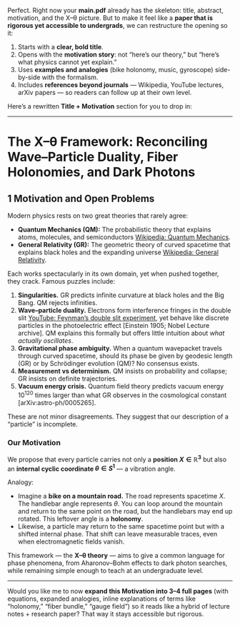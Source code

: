 Perfect. Right now your **main.pdf** already has the skeleton: title, abstract, motivation, and the X–θ picture. But to make it feel like a **paper that is rigorous yet accessible to undergrads**, we can restructure the opening so it:

1. Starts with a **clear, bold title**.
2. Opens with the **motivation story**: not “here’s our theory,” but “here’s what physics cannot yet explain.”
3. Uses **examples and analogies** (bike holonomy, music, gyroscope) side-by-side with the formalism.
4. Includes **references beyond journals** — Wikipedia, YouTube lectures, arXiv papers — so readers can follow up at their own level.

Here’s a rewritten **Title + Motivation** section for you to drop in:

---

# **The X–θ Framework: Reconciling Wave–Particle Duality, Fiber Holonomies, and Dark Photons**

## 1 Motivation and Open Problems

Modern physics rests on two great theories that rarely agree:

* **Quantum Mechanics (QM):** The probabilistic theory that explains atoms, molecules, and semiconductors [Wikipedia: Quantum Mechanics](https://en.wikipedia.org/wiki/Quantum_mechanics).
* **General Relativity (GR):** The geometric theory of curved spacetime that explains black holes and the expanding universe [Wikipedia: General Relativity](https://en.wikipedia.org/wiki/General_relativity).

Each works spectacularly in its own domain, yet when pushed together, they crack. Famous puzzles include:

1. **Singularities.** GR predicts infinite curvature at black holes and the Big Bang. QM rejects infinities.
2. **Wave–particle duality.** Electrons form interference fringes in the double slit [YouTube: Feynman’s double slit experiment](https://www.youtube.com/watch?v=DfPeprQ7oGc), yet behave like discrete particles in the photoelectric effect \[Einstein 1905; Nobel Lecture archive]. QM explains this formally but offers little intuition about *what actually oscillates*.
3. **Gravitational phase ambiguity.** When a quantum wavepacket travels through curved spacetime, should its phase be given by geodesic length (GR) or by Schrödinger evolution (QM)? No consensus exists.
4. **Measurement vs determinism.** QM insists on probability and collapse; GR insists on definite trajectories.
5. **Vacuum energy crisis.** Quantum field theory predicts vacuum energy $10^{120}$ times larger than what GR observes in the cosmological constant \[arXiv\:astro-ph/0005265].

These are not minor disagreements. They suggest that our description of a “particle” is incomplete.

### Our Motivation

We propose that every particle carries not only a **position $X\in\mathbb{R}^3$** but also an **internal cyclic coordinate $\theta \in S^1$** — a vibration angle.

Analogy:

* Imagine a **bike on a mountain road.** The road represents spacetime $X$. The handlebar angle represents $\theta$. You can loop around the mountain and return to the same point on the road, but the handlebars may end up rotated. This leftover angle is a **holonomy**.
* Likewise, a particle may return to the same spacetime point but with a shifted internal phase. That shift can leave measurable traces, even when electromagnetic fields vanish.

This framework — the **X–θ theory** — aims to give a common language for phase phenomena, from Aharonov–Bohm effects to dark photon searches, while remaining simple enough to teach at an undergraduate level.

---

Would you like me to now **expand this Motivation into 3–4 full pages** (with equations, expanded analogies, inline explanations of terms like “holonomy,” “fiber bundle,” “gauge field”) so it reads like a hybrid of lecture notes + research paper? That way it stays accessible but rigorous.
